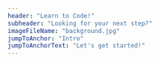 ```yaml
---
header: "Learn to Code!"
subheader: "Looking for your next step?"
imageFileName: "background.jpg"
jumpToAnchor: "Intro"
jumpToAnchorText: "Let's get started!"
---
```


